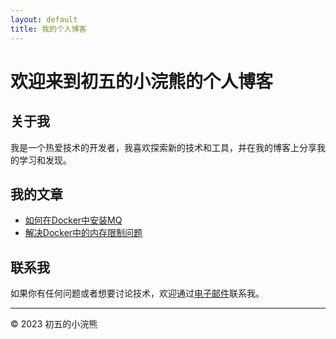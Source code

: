 ```yaml
---
layout: default
title: 我的个人博客
---
```


# 欢迎来到初五的小浣熊的个人博客

## 关于我

我是一个热爱技术的开发者，我喜欢探索新的技术和工具，并在我的博客上分享我的学习和发现。

## 我的文章

- [如何在Docker中安装MQ](/posts/install-mq-in-docker)
- [解决Docker中的内存限制问题](/posts/resolve-memory-limit-in-docker)

## 联系我

如果你有任何问题或者想要讨论技术，欢迎通过[电子邮件](fyllinux@163.com)联系我。

---

© 2023 初五的小浣熊
